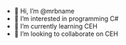 - 👋 Hi, I’m @mrbname
- 👀 I’m interested in programming C#
- 🌱 I’m currently learning CEH
- 💞️ I’m looking to collaborate on CEH

<!---
mrbname/mrbname is a ✨ special ✨ repository because its `README.md` (this file) appears on your GitHub profile.
You can click the Preview link to take a look at your changes.
--->
